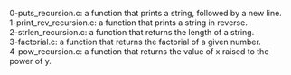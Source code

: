 0-puts_recursion.c: a function that prints a string, followed by a new line.
<br>1-print_rev_recursion.c: a function that prints a string in reverse.
<br>2-strlen_recursion.c: a function that returns the length of a string.
<br>3-factorial.c: a function that returns the factorial of a given number.
<br>4-pow_recursion.c: a function that returns the value of x raised to the power of y.
